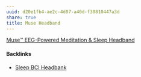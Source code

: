 ```yaml
---
uuid: d20e1fb4-ae2c-4d07-a40d-f30810447a3d
share: true
title: Muse Headband
---
```

[Muse™ EEG-Powered Meditation & Sleep Headband](https://choosemuse.com/)

#### Backlinks

* [Sleep BCI Headbank](/7cd45fcd-49f5-4eeb-a410-15102ee28832)